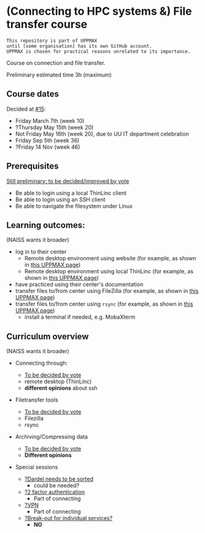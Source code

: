 # (Connecting to HPC systems &) File transfer course

```text
This repository is part of UPPMAX
until [some organisation] has its own GitHub account.
UPPMAX is chosen for practical reasons unrelated to its importance.
```

Course on connection and file transfer.

Preliminary estimated time 3h (maximum)

## Course dates

Decided at [#15](https://github.com/UPPMAX/naiss_file_transfer_course/issues/15):

- Friday March 7th (week 10)
- ?Thursday May 15th (week 20)
- Not Friday May 16th (week 20), due to UU IT department celebration
- Friday Sep 5th (week 36)
- ?Friday 14 Nov (week 46)

## Prerequisites

[Still preliminary: to be decided/improved by vote](https://github.com/UPPMAX/naiss_file_transfer_course/issues/14)

- Be able to login using a local ThinLinc client
- Be able to login using an SSH client
- Be able to navigate the filesystem under Linux

## Learning outcomes:

(NAISS wants it broader)

- log in to their center
    - Remote desktop environment using website (for example, as shown in [this UPPMAX page](https://docs.uppmax.uu.se/getting_started/login_rackham_remote_desktop_website/))
    - Remote desktop environment using local ThinLinc (for example, as shown in [this UPPMAX page](https://docs.uppmax.uu.se/getting_started/login_rackham_remote_desktop_local_thinlinc_client/))
- have practiced using their center's documentation
- transfer files to/from center using FileZilla (for example, as shown in [this UPPMAX page](https://docs.uppmax.uu.se/software/rackham_file_transfer_using_filezilla/))
- transfer files to/from center using `rsync` (for example, as shown in [this UPPMAX page](https://docs.uppmax.uu.se/software/rsync_on_rackham/))  
    - install a terminal if needed, e.g. MobaXterm

## Curriculum overview

(NAISS wants it broader)

- Connecting through:
    - [To be decided by vote](https://github.com/UPPMAX/naiss_file_transfer_course/issues/7)
    - remote desktop (ThinLinc)
    - **different opinions** about ssh

- Filetransfer tools 
    - [To be decided by vote](https://github.com/UPPMAX/naiss_file_transfer_course/issues/2)
    - Filezilla
    - rsync
- Archiving/Compressing data
    - [To be decided by vote](https://github.com/UPPMAX/naiss_file_transfer_course/issues/4)
    - **Different opinions**
- Special sessions 
    - [?Dardel needs to be sorted](https://github.com/UPPMAX/naiss_file_transfer_course/issues/8)
        - could be needed?
    - [?2 factor authentication](https://github.com/UPPMAX/naiss_file_transfer_course/issues/9)
        - Part of connecting 
    - [?VPN](https://github.com/UPPMAX/naiss_file_transfer_course/issues/10)
        - Part of connecting    
    - [?Break-out for individual services?](https://github.com/UPPMAX/naiss_file_transfer_course/issues/11)
        - **NO** 
